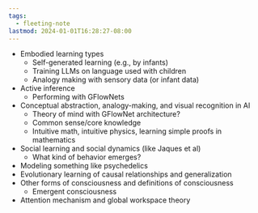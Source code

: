 ```yaml
---
tags:
  - fleeting-note
lastmod: 2024-01-01T16:28:27-08:00
---
```

- Embodied learning types
	- Self-generated learning (e.g., by infants)
	- Training LLMs on language used with children
	- Analogy making with sensory data (or infant data)
- Active inference
	- Performing with GFlowNets
- Conceptual abstraction, analogy-making, and visual recognition in AI
	- Theory of mind with GFlowNet architecture?
	- Common sense/core knowledge
	- Intuitive math, intuitive physics, learning simple proofs in mathematics
- Social learning and social dynamics (like Jaques et al)
	- What kind of behavior emerges?
- Modeling something like psychedelics
- Evolutionary learning of causal relationships and generalization
- Other forms of consciousness and definitions of consciousness
	- Emergent consciousness
- Attention mechanism and global workspace theory